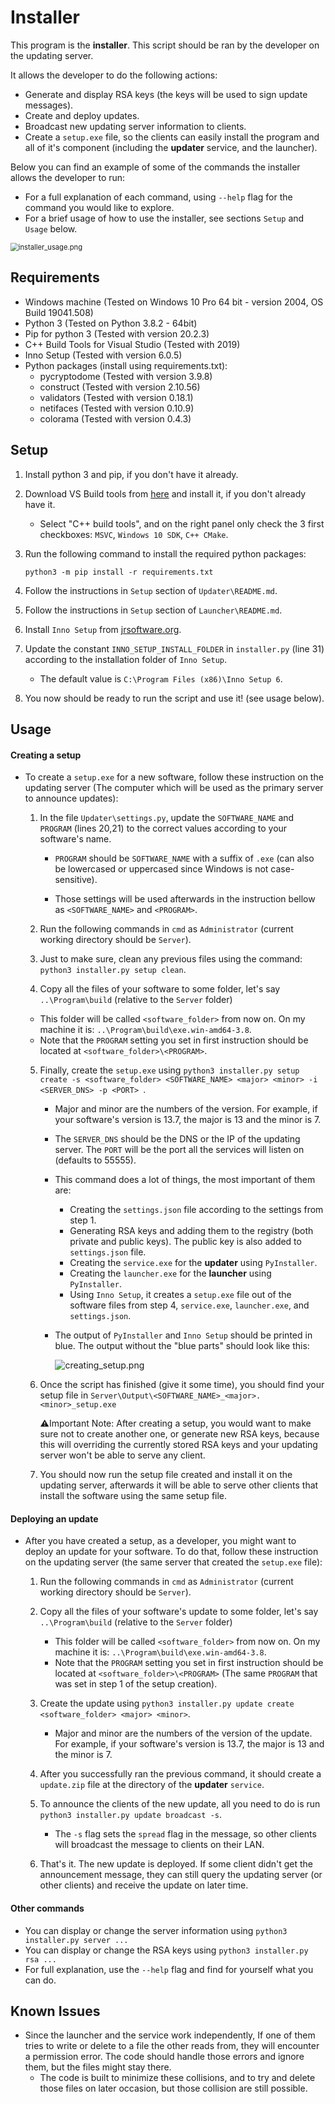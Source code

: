 # Installer

This program is the **installer**. This script should be ran by the developer on the updating server.

It allows the developer to do the following actions:

* Generate and display RSA keys (the keys will be used to sign update messages).
* Create and deploy updates.
* Broadcast new updating server information to clients.
* Create a `setup.exe` file, so the clients can easily install the program and all of it's component (including the **updater** service, and the launcher).

Below you can find an example of some of the commands the installer allows the developer to run:

* For a full explanation of each command, using `--help` flag for the command you would like to explore.
* For a brief usage of how to use the installer, see sections `Setup` and `Usage` below.

<img src="..\Images\installer_usage.png" alt="installer_usage.png" style="zoom: 80%;" />

## Requirements

* Windows machine (Tested on Windows 10 Pro 64 bit - version 2004, OS Build 19041.508)
* Python 3 (Tested on Python 3.8.2 - 64bit)
* Pip for python 3 (Tested with version 20.2.3)
* C++ Build Tools for Visual Studio (Tested with 2019)
* Inno Setup (Tested with version 6.0.5)
* Python packages (install using requirements.txt):
  * pycryptodome (Tested with version 3.9.8)
  * construct (Tested with version 2.10.56)
  * validators (Tested with version 0.18.1)
  * netifaces (Tested with version 0.10.9)
  * colorama (Tested with version 0.4.3)

## Setup

1. Install python 3 and pip, if you don't have it already.

2. Download VS Build tools from [here](https://visualstudio.microsoft.com/thank-you-downloading-visual-studio/?sku=BuildTools&rel=16) and install it, if you don't already have it.

   * Select "C++ build tools", and on the right panel only check the 3 first checkboxes: `MSVC`, `Windows 10 SDK`, `C++ CMake`.

3. Run the following command to install the required python packages:

   ```batch
   python3 -m pip install -r requirements.txt
   ```

4. Follow the instructions in `Setup` section of `Updater\README.md`.

5. Follow the instructions in `Setup` section of `Launcher\README.md`.

6. Install `Inno Setup` from [jrsoftware.org](https://jrsoftware.org/isdl.php).

7. Update the constant `INNO_SETUP_INSTALL_FOLDER` in `installer.py` (line 31) according to the installation folder of `Inno Setup`.

   * The default value is `C:\Program Files (x86)\Inno Setup 6`.

8. You now should be ready to run the script and use it! (see usage below).

## Usage

#### 	Creating a setup

* To create a `setup.exe` for a new software, follow these instruction on the updating server (The computer which will be used as the primary server to announce updates):

  1. In the file `Updater\settings.py`, update the `SOFTWARE_NAME` and `PROGRAM` (lines 20,21) to the correct values according to your software's name.

     * `PROGRAM` should be `SOFTWARE_NAME` with a suffix of `.exe` (can also be lowercased or uppercased since Windows is not case-sensitive).

     * Those settings will be used afterwards in the instruction bellow as `<SOFTWARE_NAME>` and `<PROGRAM>`.

  2. Run the following commands in `cmd` as `Administrator` (current working directory should be `Server`).

  3. Just to make sure, clean any previous files using the command: `python3 installer.py setup clean`.

  4.  Copy all the files of your software to some folder, let's say `..\Program\build` (relative to the `Server` folder)

     * This folder will be called `<software_folder>` from now on. On my machine it is: `..\Program\build\exe.win-amd64-3.8`.
     * Note that the `PROGRAM` setting you set in first instruction should be located at `<software_folder>\<PROGRAM>`.

  5. Finally, create the `setup.exe` using `python3 installer.py setup create -s <software_folder> <SOFTWARE_NAME> <major> <minor> -i <SERVER_DNS> -p <PORT> `.

     * Major and minor are the numbers of the version. For example, if your software's version is 13.7, the major is 13 and the minor is 7.

     * The `SERVER_DNS` should be the DNS or the IP of the updating server. The `PORT` will be the port all the services will listen on (defaults to 55555).

     * This command does a lot of things, the most important of them are:

       * Creating the `settings.json` file according to the settings from step 1.
       * Generating RSA keys and adding them to the registry (both private and public keys). The public key is also added to `settings.json` file.
       * Creating the `service.exe` for the **updater** using `PyInstaller`.
       * Creating the `launcher.exe` for the **launcher** using `PyInstaller`.
       * Using `Inno Setup`, it creates a `setup.exe` file out of the software files from step 4, `service.exe`, `launcher.exe`, and `settings.json`.

     * The output of `PyInstaller` and `Inno Setup` should be printed in blue. The output without the "blue parts" should look like this:

       <img src="..\Images\creating_setup.png" alt="creating_setup.png"  />

  6. Once the script has finished (give it some time), you should find your setup file in `Server\Output\<SOFTWARE_NAME>_<major>.<minor>_setup.exe`

     :warning:Important Note: After creating a setup, you would want to make sure not to create another one, or generate new RSA keys, because this will overriding the currently stored RSA keys and your updating server won't be able to serve any client.

  7. You should now run the setup file created and install it on the updating server, afterwards it will be able to serve other clients that install the software using the same setup file.

#### Deploying an update

* After you have created a setup, as a developer, you might want to deploy an update for your software. To do that, follow these instruction on the updating server (the same server that created the `setup.exe` file):

  1. Run the following commands in `cmd` as `Administrator` (current working directory should be `Server`).
  2. Copy all the files of your software's update to some folder, let's say `..\Program\build` (relative to the `Server` folder)
     * This folder will be called `<software_folder>` from now on. On my machine it is: `..\Program\build\exe.win-amd64-3.8`.
     * Note that the `PROGRAM` setting you set in first instruction should be located at `<software_folder>\<PROGRAM>` (The same `PROGRAM` that was set in step 1 of the setup creation).
  3. Create the update using `python3 installer.py update create <software_folder> <major> <minor>`.
     * Major and minor are the numbers of the version of the update. For example, if your software's version is 13.7, the major is 13 and the minor is 7.

  4. After you successfully ran the previous command, it should create a `update.zip` file at the directory of the **updater** `service`.

  5. To announce the clients of the new update, all you need to do is run `python3 installer.py update broadcast -s`.
     * The `-s` flag sets the `spread` flag in the message, so other clients will broadcast the message to clients on their LAN.
  6. That's it. The new update is deployed. If some client didn't get the announcement message, they can still query the updating server (or other clients) and receive the update on later time.

#### Other commands

* You can display or change the server information using `python3 installer.py server ...` 
* You can display or change the RSA keys using `python3 installer.py rsa ...`
* For full explanation, use the `--help` flag and find for yourself what you can do.

## Known Issues

* Since the launcher and the service work independently, If one of them tries to write or delete to a file the other reads from, they will encounter a permission error. The code should handle those errors and ignore them, but the files might stay there.
  * The code is built to minimize these collisions, and to try and delete those files on later occasion, but those collision are still possible.